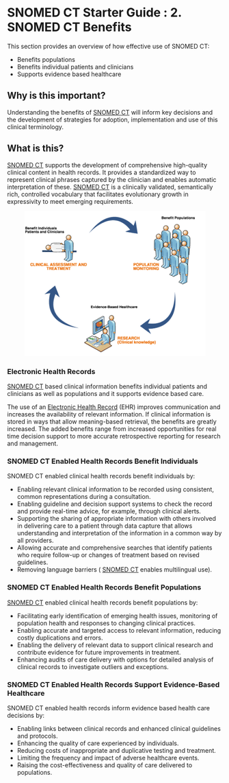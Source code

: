 # SNOMED CT Starter Guide : 2. SNOMED CT Benefits

This section provides an overview of how effective use of SNOMED CT:

* Benefits populations
* Benefits individual patients and clinicians
* Supports evidence based healthcare

## Why is this important?

Understanding the benefits of [SNOMED CT](https://confluence.ihtsdotools.org/display/DOCGLOSS/SNOMED+CT) will inform key decisions and the development of strategies for adoption, implementation and use of this clinical terminology.

## What is this?

[SNOMED CT](https://confluence.ihtsdotools.org/display/DOCGLOSS/SNOMED+CT) supports the development of comprehensive high-quality clinical content in health records. It provides a standardized way to represent clinical phrases captured by the clinician and enables automatic interpretation of these. [SNOMED CT](https://confluence.ihtsdotools.org/display/DOCGLOSS/SNOMED+CT) is a clinically validated, semantically rich, controlled vocabulary that facilitates evolutionary growth in expressivity to meet emerging requirements.

<figure><img src="images/29952939.png" alt=""><figcaption></figcaption></figure>

### Electronic Health Records

[SNOMED CT](https://confluence.ihtsdotools.org/display/DOCGLOSS/SNOMED+CT) based clinical information benefits individual patients and clinicians as well as populations and it supports evidence based care.

The use of an [Electronic Health Record](https://confluence.ihtsdotools.org/display/DOCGLOSS/Electronic+Health+Record) (EHR) improves communication and increases the availability of relevant information. If clinical information is stored in ways that allow meaning-based retrieval, the benefits are greatly increased. The added benefits range from increased opportunities for real time decision support to more accurate retrospective reporting for research and management.

### SNOMED CT Enabled Health Records Benefit Individuals

SNOMED CT enabled clinical health records benefit individuals by:

* Enabling relevant clinical information to be recorded using consistent, common representations during a consultation.
* Enabling guideline and decision support systems to check the record and provide real-time advice, for example, through clinical alerts.
* Supporting the sharing of appropriate information with others involved in delivering care to a patient through data capture that allows understanding and interpretation of the information in a common way by all providers.
* Allowing accurate and comprehensive searches that identify patients who require follow-up or changes of treatment based on revised guidelines.
* Removing language barriers ( [SNOMED CT](https://confluence.ihtsdotools.org/display/DOCGLOSS/SNOMED+CT) enables multilingual use).

### SNOMED CT Enabled Health Records Benefit Populations

[SNOMED CT](https://confluence.ihtsdotools.org/display/DOCGLOSS/SNOMED+CT) enabled clinical health records benefit populations by:

* Facilitating early identification of emerging health issues, monitoring of population health and responses to changing clinical practices.
* Enabling accurate and targeted access to relevant information, reducing costly duplications and errors.
* Enabling the delivery of relevant data to support clinical research and contribute evidence for future improvements in treatment.
* Enhancing audits of care delivery with options for detailed analysis of clinical records to investigate outliers and exceptions.

### SNOMED CT Enabled Health Records Support Evidence-Based Healthcare

SNOMED CT enabled health records inform evidence based health care decisions by:

* Enabling links between clinical records and enhanced clinical guidelines and protocols.
* Enhancing the quality of care experienced by individuals.
* Reducing costs of inappropriate and duplicative testing and treatment.
* Limiting the frequency and impact of adverse healthcare events.
* Raising the cost-effectiveness and quality of care delivered to populations.
